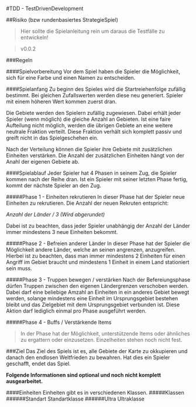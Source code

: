 #TDD - TestDrivenDevelopment

##Risiko (bzw rundenbasiertes StrategieSpiel)

>Hier sollte die Spielanleitung rein um daraus die Testfälle zu entwickeln!

>v0.0.2

###Regeln

####Spielvorbereitung
Vor dem Spiel haben die Spieler die Möglichkeit, sich für eine Farbe und einen Namen zu entscheiden.

####Spielanfang
Zu beginn des Spieles wird die Startreiehenfolge zufällig bestimmt. Bei gleichen Zufallswerten werden diese neu generiert. Spieler mit einem höheren Wert kommen zuerst dran.  

Die Gebiete werden den Spielern zufällig zugewiesen. Dabei erhält jeder Spieler (wenn möglich) die gleiche Anzahl an Gebieten. Ist eine faire Aufteilung nicht möglich, werden die übrigen Gebiete an eine weitere neutrale Fraktion verteilt. Diese Fraktion verhält sich komplett passiv und greift nicht in das Spielgeschehen ein.

Nach der Verteilung können die Spieler ihre Gebiete mit zusätzlichen Einheiten verstärken. Die Anzahl der zusätzlichen Einheiten hängt von der Anahl der eigenen Gebiete ab.

####Spielablauf
Jeder Spieler hat 4 Phasen in seinem Zug, die Spieler kommen nach der Reihe dran. Ist ein Spieler mit seiner letzten Phase fertig, kommt der nächste Spieler an den Zug.

#####Phase 1 - Einheiten rekrutieren
In dieser Phase hat der Spieler neue Einheiten zu rekrutieren. Die Anzahl der neuen Rekruten entspricht:

*Anzahl der Länder / 3 (Wird abgerundet)*

Dabei ist zu beachten, dass jeder Spieler unabhängig der Anzahl der Länder immer mindestens 3 neue Einheiten bekommt.

#####Phase 2 - Befreien anderer Länder
In dieser Phase hat der Spieler die Möglichkeit andere Länder, welche an seinen angrenzen, anzugreifen. Hierbei ist zu beachten, dass man immer mindestens 2 Einheiten für einen Angriff im Gebiet braucht und mindestens 1 Einheit in einem Land stationiert sein muss.

#####Phase 3 - Truppen bewegen / verstärken
Nach der Befereiungsphase dürfen Truppen zwischen den eigenen Ländergrenzen verschoben werden. Dabei darf eine beliebige Amzahl an Einheiten in ein anderes Gebiet bewegt werden, solange mindestens eine Einheit im Ursprungsgebiet bestehen bleibt und das Zielgebiet mit dem Ursprungsgebiet verbunden ist. Diese Aktion darf lediglich einmal pro Phase ausgeführt werden.

#####Phase 4 - Buffs / Verstärkende Items
>In der Phase hat der Möglichkeit, unterstützende Items oder ähnliches zu ergattern oder einzusetzen. 
>Einzelheiten stehen noch nicht fest.

###Ziel
Das Ziel des Spiels ist es, alle Gebiete der Karte zu okkupieren und danach den endlosen Weltfrieden zu bewahren. Hat dies ein Spieler geschafft, endet das Spiel.



**Folgende Informationen sind optional und noch nicht komplett ausgearbeitet.**

####Einheiten
Einheiten gibt es in verschiedenen Klassen.
#####Klassen
######Standart
Standartklasse
######Ultra
Ultraklasse
